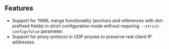 ## Features

* Support for YAML merge functionality (anchors and references with dot-prefixed fields) in strict configuration mode without requiring `--strict-config=false` parameter.
* Support for proxy protocol in UDP proxies to preserve real client IP addresses.